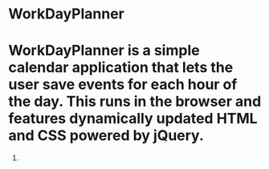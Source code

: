# WorkDayPlanner

# WorkDayPlanner is a simple calendar application that lets the user save events for each hour of the day. This runs in the browser and features dynamically updated HTML and CSS powered by jQuery. 

1. 